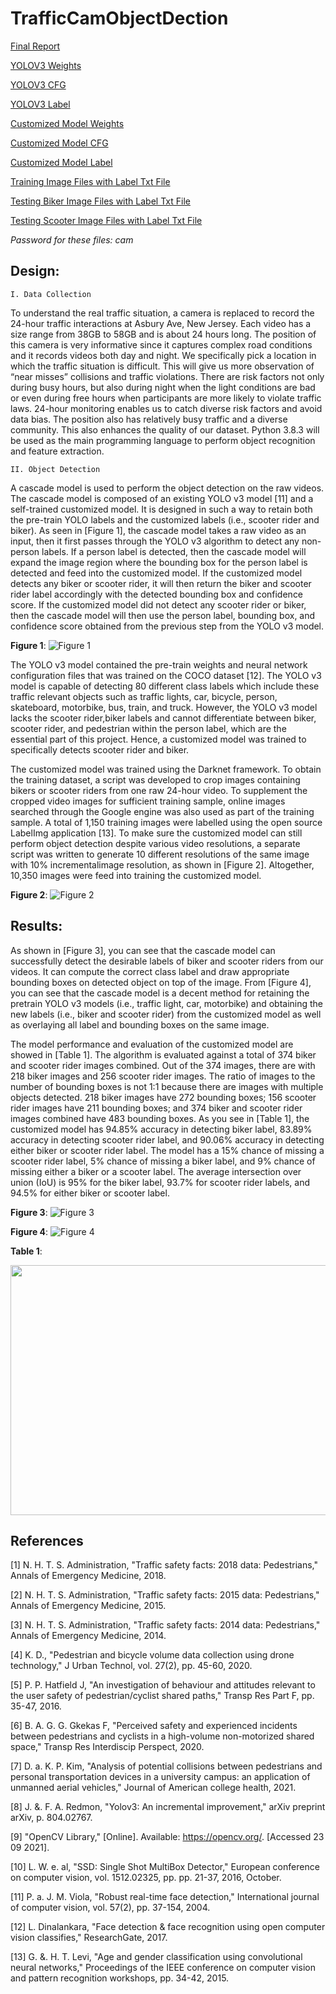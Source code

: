 # TrafficCamObjectDection

[Final Report](https://github.com/zhiyingzhu1995/TrafficCamObjectDection/blob/c3c067bd3e3723ad827b6141282204b96abf5db5/Report/Capstone%20Final%20Project%20Report_Zhiying_Zhu.pdf)

[YOLOV3 Weights](https://ccnymailcuny-my.sharepoint.com/:u:/g/personal/zzhu000_citymail_cuny_edu/EcffKRVygq9Eh1uiqdAJKKwBjFYKlgj07mYFqJCNKBYQVg?e=rAylDT) 

[YOLOV3 CFG](https://ccnymailcuny-my.sharepoint.com/:u:/g/personal/zzhu000_citymail_cuny_edu/ER1GUNNitnVNkzQotG55n7ABTxaa4Nysf1rMcpKOUBrj6w?e=zaygl2)

[YOLOV3 Label](https://ccnymailcuny-my.sharepoint.com/:t:/g/personal/zzhu000_citymail_cuny_edu/EfIGqKVAkexEiJdmeJnLwscBL4HBbEkeztW1oRLUUM3cHA?e=WU5kRe) 

[Customized Model Weights](https://ccnymailcuny-my.sharepoint.com/:u:/g/personal/zzhu000_citymail_cuny_edu/Eb-FPcjjHFtDqnjh12ovXGkBUijQbx_OuUe_o_WGlqd39Q?e=PSKNJL) 

[Customized Model CFG](https://ccnymailcuny-my.sharepoint.com/:u:/g/personal/zzhu000_citymail_cuny_edu/EaZSXapdL_tAjZh2wQG9A3QBLR9TPBocGALzWEKTt2s6qA?e=ffATr9) 

[Customized Model Label](https://ccnymailcuny-my.sharepoint.com/:t:/g/personal/zzhu000_citymail_cuny_edu/EcZeqIcZclBGrVxXw19qmiQBYvBlfes1DOIyybkdpXyOiA?e=Ks6Qft) 

[Training Image Files with Label Txt File](https://ccnymailcuny-my.sharepoint.com/:u:/g/personal/zzhu000_citymail_cuny_edu/ESzyHiT3pDpIqp_MqmQsXpABpKwBzPncFAtjJhkT2qIl7g?e=bRtHc2)

[Testing Biker Image Files with Label Txt File](https://ccnymailcuny-my.sharepoint.com/:f:/g/personal/zzhu000_citymail_cuny_edu/EkENDBiTnihKhk00e1VZq9YBk_dlmmt_fbQT5YE0zgAvSQ?e=TKUDGO)

[Testing Scooter Image Files with Label Txt File](https://ccnymailcuny-my.sharepoint.com/:f:/g/personal/zzhu000_citymail_cuny_edu/EmKcI4zRzLJAs_oMWW2v74YBlOLgKAdbmzLGMCndX9wzTA?e=15dKK2)

*Password for these files: cam*

## Design:
    I. Data Collection
To understand the real traffic situation, a camera is replaced to record the 24-hour traffic interactions at Asbury Ave, New Jersey. Each video has a size range from 38GB to 58GB and is about 24 hours long. The position of this camera is very informative since it captures complex road conditions and it records videos both day and night. We specifically pick a location in which the traffic situation is difficult. This will give us more observation of “near misses” collisions and traffic violations. There are risk factors not only during busy hours, but also during night when the light conditions are bad or even during free hours when participants are more likely to violate traffic laws. 24-hour monitoring enables us to catch diverse risk factors and avoid data bias. The position also has relatively busy traffic and a diverse community. This also enhances the quality of our dataset. Python 3.8.3 will be used as the main programming language to perform object recognition and feature extraction.

    II. Object Detection
A cascade model is used to perform the object detection on the raw videos. The cascade model is composed of an existing YOLO v3 model [11] and a self-trained customized model. It is designed in such a way to retain both the pre-train YOLO labels and the customized labels (i.e., scooter rider
and biker). As seen in [Figure 1], the cascade model takes a raw video as an input, then it first passes through the YOLO v3 algorithm to detect any non-person labels. If a person label is detected, then the cascade model will expand the image region where the bounding box for the person label is
detected and feed into the customized model. If the customized model detects any biker or scooter rider, it will then return the biker and scooter rider label accordingly with the detected bounding box and confidence score. If the customized model did not detect any scooter rider or biker, then the cascade model will then use the person label, bounding box, and confidence score obtained from the previous step from the YOLO v3 model. 
    
**Figure 1**: ![Figure 1](https://github.com/zhiyingzhu1995/TrafficCamObjectDection/blob/fd96c376035984cf41e6658eb72efef60d8e5e82/Supplement_Images/cascade%20model.png?raw=true "Figure 1") 

The YOLO v3 model contained the pre-train weights and neural network configuration files that was trained on the COCO dataset [12]. The YOLO v3 model is capable of detecting 80 different class labels which include these traffic relevant objects such as traffic lights, car, bicycle, person, skateboard, motorbike, bus, train, and truck. However, the YOLO v3 model lacks the scooter rider,biker labels and cannot differentiate between biker, scooter rider, and pedestrian within the person label, which are the essential part of this project. Hence, a customized model was trained to specifically detects scooter rider and biker.

The customized model was trained using the Darknet framework. To obtain the training dataset, a script was developed to crop images containing bikers or scooter riders from one raw 24-hour video. To supplement the cropped video images for sufficient training sample, online images searched through the Google engine was also used as part of the training sample. A total of 1,150 training images were labelled using the open source LabelImg application [13]. To make sure the
customized model can still perform object detection despite various video resolutions, a separate script was written to generate 10 different resolutions of the same image with 10% incrementalimage resolution, as shown in [Figure 2]. Altogether, 10,350 images were feed into training the
customized model.

**Figure 2**: ![Figure 2](https://github.com/zhiyingzhu1995/TrafficCamObjectDection/blob/0233d5d75b378daac174354171117ff9a4a150d6/Supplement_Images/10%20diff%20resolution.png) 

## Results:
As shown in [Figure 3], you can see that the cascade model can successfully detect the desirable labels of biker and scooter riders from our videos. It can compute the correct class label and draw appropriate bounding boxes on detected object on top of the image. From [Figure 4], you can see that the cascade model is a decent method for retaining the pretrain YOLO v3 models (i.e., traffic light, car, motorbike) and obtaining the new labels (i.e., biker and scooter rider) from the customized model as well as overlaying all label and bounding boxes on the same image.

The model performance and evaluation of the customized model are showed in [Table 1]. The algorithm is evaluated against a total of 374 biker and scooter rider images combined. Out of the 374 images, there are with 218 biker images and 256 scooter rider images. The ratio of images to the number of bounding boxes is not 1:1 because there are images with multiple objects detected. 218 biker images have 272 bounding boxes; 156 scooter rider images have 211 bounding boxes; and 374 biker and scooter rider images combined have 483 bounding boxes. As you see in [Table 1], the customized model has 94.85% accuracy in detecting biker label, 83.89% accuracy in detecting scooter rider label, and 90.06% accuracy in detecting either biker or scooter rider label. The model has a 15% chance of missing a scooter rider label, 5% chance of missing a biker label, and 9% chance of missing either a biker or a scooter label. The average intersection over union (IoU) is 95% for the biker label, 93.7% for scooter rider labels, and 94.5% for either biker or scooter label. 

**Figure 3**: ![Figure 3](https://github.com/zhiyingzhu1995/TrafficCamObjectDection/blob/0233d5d75b378daac174354171117ff9a4a150d6/Supplement_Images/result1.png) 

**Figure 4**: ![Figure 4](https://github.com/zhiyingzhu1995/TrafficCamObjectDection/blob/0233d5d75b378daac174354171117ff9a4a150d6/Supplement_Images/result%202.png) 

**Table 1**: 


<img src="https://github.com/zhiyingzhu1995/TrafficCamObjectDection/blob/0233d5d75b378daac174354171117ff9a4a150d6/Supplement_Images/Final%20Eval%20Results.png" width = "650" height = "400">


## References
[1] 	N. H. T. S. Administration, "Traffic safety facts: 2018 data: Pedestrians," Annals of Emergency Medicine, 2018.

[2] 	N. H. T. S. Administration, "Traffic safety facts: 2015 data: Pedestrians," Annals of Emergency Medicine, 2015.

[3] 	N. H. T. S. Administration, "Traffic safety facts: 2014 data: Pedestrians," Annals of Emergency Medicine, 2014.

[4] 	K. D., "Pedestrian and bicycle volume data collection using drone technology," J Urban Technol, vol. 27(2), pp. 45-60, 2020. 

[5] 	P. P. Hatfield J, "An investigation of behaviour and attitudes relevant to the user safety of pedestrian/cyclist shared paths," Transp Res Part F, pp. 35-47, 2016. 

[6] 	B. A. G. G. Gkekas F, "Perceived safety and experienced incidents between pedestrians and cyclists in a high-volume non-motorized shared space," Transp Res Interdiscip Perspect, 2020. 

[7] 	D. a. K. P. Kim, "Analysis of potential collisions between pedestrians and personal transportation devices in a university campus: an application of unmanned aerial vehicles," Journal of American college health, 2021. 

[8] 	J. &. F. A. Redmon, "Yolov3: An incremental improvement," arXiv preprint arXiv, p. 804.02767. 

[9] 	"OpenCV Library," [Online]. Available: https://opencv.org/. [Accessed 23 09 2021].

[10] 	L. W. e. al, "SSD: Single Shot MultiBox Detector," European conference on computer vision, vol. 1512.02325, pp. pp. 21-37, 2016, October. 

[11] 	P. a. J. M. Viola, "Robust real-time face detection," International journal of computer vision, vol. 57(2), pp. 37-154, 2004. 

[12] 	L. Dinalankara, "Face detection & face recognition using open computer vision classifies," ResearchGate, 2017. 

[13] 	G. &. H. T. Levi, "Age and gender classification using convolutional neural networks," Proceedings of the IEEE conference on computer vision and pattern recognition workshops, pp. 34-42, 2015. 

